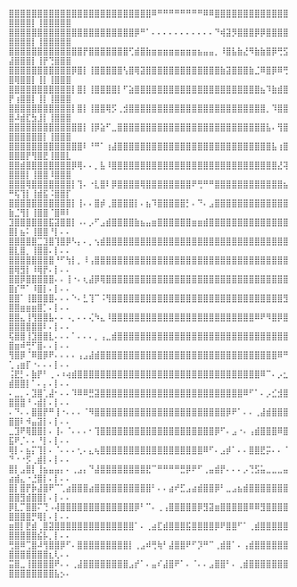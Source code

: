⣿⣿⣿⣿⣿⣿⣿⣿⣿⣿⣿⣿⣿⣿⣿⣿⣿⣿⣿⣿⣿⣿⣿⣿⣿⠿⠛⠛⠛⠛⠛⠛⠛⠛⠿⠿⣿⣿⣿⣿⣿⣿⣿⣿⣿⣿⣿⣿⣿⣿⣿⣿⣿⡇⢸⣿⣿⣿⣿⣿
⣿⣿⣿⣿⣿⣿⣿⣿⣿⣿⣿⣿⣿⣿⣿⣿⣿⣿⣿⣿⣿⣿⡿⠛⠁⠄⠄⠄⠄⠄⠄⠄⠄⠄⠄⠄⠙⢾⣽⡻⣿⣿⣿⡿⡿⣿⣿⣿⣿⣿⣿⣿⣿⡇⢸⣿⣿⣿⣿⣿
⣿⣿⣿⣿⣿⣿⣿⣿⣿⣿⣿⣿⣿⡟⣿⣿⣿⣿⣿⣿⣿⢋⣾⣿⣷⣶⣶⣶⣶⣶⣶⣶⣶⣦⣤⣤⡀⠸⣿⣧⣷⣜⠻⣷⣷⣿⡿⢛⣫⣼⣿⣿⣿⡇⢸⡟⢙⣿⣿⣿
⣿⣿⣿⣿⣿⣿⣿⣿⣿⣿⣿⡿⣿⡇⢸⣿⣿⣿⣿⣿⢣⣿⢿⣽⣿⣿⣿⣿⣿⣿⣿⣿⣿⣿⣿⣿⣿⣷⣽⣿⣿⣿⣷⣈⠿⣿⡿⠿⢛⣿⢿⣿⣿⡇⢸⡇⢸⣿⣿⣿
⣿⣿⣿⣿⣿⣿⣿⣿⣿⣿⣿⡇⣿⡇⢸⣿⣿⣿⣿⡇⠋⣵⣿⣿⣿⣿⣿⣿⣿⣿⣿⣿⣿⣿⣿⣿⣿⣿⣿⣿⣿⣿⣿⣿⣦⠹⣷⣾⣿⡟⢰⣿⣿⡇⢸⡇⢸⣿⣿⣿
⣿⣿⣿⣿⣿⣿⣿⣿⣿⣿⣿⡇⣿⡇⢸⣿⣿⢿⡫⢀⣺⣿⣿⣿⣿⣿⣿⣿⣿⣿⣿⣿⣿⣿⣿⣿⣿⣿⣿⣿⣿⣿⣿⣿⣿⡀⠹⣿⣿⣿⠼⣾⣏⣳⣸⡇⢸⣿⣿⣿
⣿⣿⣿⣿⣿⣿⣿⣿⣿⣿⣿⣿⣿⡇⢸⡿⣵⠋⣀⣿⣿⣿⣿⣿⣿⣿⣿⣿⣿⣿⣿⣿⣿⣿⣿⣿⣿⣿⣿⣿⣿⣿⣿⣿⣿⣧⠄⢻⣿⣿⣿⣿⣿⣿⣿⡇⢸⣿⣿⣿
⣿⣿⣿⣿⣿⣿⣿⣿⣿⣿⣿⣿⣿⠇⠘⠛⠁⢰⣼⣿⣿⣿⣿⣿⣿⣿⣿⣿⣿⣿⣿⣿⣿⣿⣿⣿⣿⣿⣿⣿⣿⣿⣿⣿⣿⣿⣧⢰⣿⣿⣿⣿⡟⢻⣿⣟⢸⣿⣿⣇
⣿⣿⣾⣿⣿⣿⣿⣿⣿⣿⣿⡿⢿⠄⠄⡀⣧⠸⣿⣿⣿⣿⣿⣿⣿⣿⣿⣿⣿⣿⣿⣿⣿⣿⣿⣿⣿⣿⣿⣿⣿⣿⣿⣿⣿⣿⣿⣜⢽⣿⣿⣿⡇⢸⣿⣿⠸⣿⣿⣿
⣿⣿⣿⢿⣿⣿⣿⣿⣿⣿⣿⡇⢹⠄⠐⣇⣿⠇⡿⣿⣿⣿⣿⢿⣿⣿⣿⣿⣿⣿⣿⣿⠟⢛⠛⠛⣿⣿⣿⣿⣿⣿⣿⣿⣿⣿⣿⣿⣦⠛⢯⢹⡇⢸⣾⣯⠨⣿⣿⡏
⣿⣿⣿⣿⣿⣿⣿⣿⣿⣿⣿⡇⢸⠄⠄⣿⡾⢀⣿⣿⣿⣿⡇⠄⣦⠹⣿⣿⣿⣿⣿⡃⠄⠙⠄⣠⣿⣿⣿⣿⣿⣿⣿⣿⣿⣿⣿⣿⣿⣷⣈⢻⡇⢸⣿⣿⠈⣿⠿⠇
⣹⣿⣿⣿⣿⣿⣿⣯⣽⣿⣿⡇⠠⠄⡠⠋⣠⣾⣿⣿⣿⣿⣷⣦⣤⣶⣿⣿⣿⣿⣿⣿⣶⣶⣾⣿⣿⣿⣿⣿⣿⣿⣿⣿⣿⣿⣿⣿⣿⣿⡇⣦⠅⢸⣿⣿⠘⡇⠄⠄
⣿⣿⣿⣿⣿⣉⣹⣿⢹⣿⡿⠣⡄⠄⡀⢢⣾⣿⣿⣿⣿⣿⣿⣿⣿⣿⣿⣿⣿⣿⣿⣿⣿⣿⣿⣿⣿⣿⣿⣿⣿⣿⣿⣿⣿⣿⣿⣿⣿⣿⣇⣿⡀⢸⣿⣿⠄⡇⠄⠄
⣿⣿⣿⣿⣿⣿⣿⣿⠘⠋⢳⡇⡀⠸⢠⣿⣿⣿⣿⣿⣿⣿⣿⣿⣿⣿⣿⣿⣿⣿⣿⣿⣿⣿⣿⣿⣿⣿⣿⣿⣿⣿⣿⣿⣿⣿⣿⣿⣿⣿⢿⣻⡇⠸⢿⡟⠄⡇⠄⠄
⣿⣿⡿⣿⣿⣿⣿⣿⠄⠄⢸⠐⠄⢆⣼⡿⢿⣿⣿⣿⣿⣿⣿⣿⣿⣿⣿⣿⣿⣿⣿⣿⣿⣿⣿⣿⣿⣿⣿⣿⣿⣿⣿⣿⣿⣿⣿⣿⣿⣿⡎⠛⠁⠸⣿⡇⠄⡇⠄⠄
⣿⣿⠁⢸⣿⣿⣿⣿⠄⠄⠄⠑⠄⣃⢹⠉⠨⢻⣿⣿⣿⣿⣿⣿⣿⣿⣿⣿⣿⣿⣿⣿⣿⣿⣿⣿⣿⣿⣿⣿⣿⣿⣿⣿⣿⣿⣿⣿⣻⣿⣿⣶⣶⣶⣿⡁⠄⡇⠄⠄
⣿⣿⣄⢸⢻⣿⣿⣧⠄⠄⠠⡀⠄⠄⢌⠳⣄⠸⣿⣿⣿⣿⣿⣿⣿⣿⣿⣿⣿⣿⣿⣿⣿⣿⣿⣿⣿⣿⣿⣿⣿⣿⣿⠿⠟⠻⣿⡿⣿⣿⣿⣿⣿⣿⣿⠇⠄⡇⠄⠄
⢯⣿⣿⢸⣹⣿⣿⣇⠄⠄⠄⠁⠄⠄⠄⡀⢠⣀⣾⣿⣿⣿⣿⣿⣿⣿⣿⣿⣿⣿⣿⣿⣿⣿⣿⣿⣿⣿⣿⣿⣿⣿⣿⣿⣿⣿⣿⣿⣿⣿⣶⠾⢛⠋⣿⠄⠄⡇⠄⠄
⢻⣿⡿⠈⠿⣿⡿⠟⠄⠄⠄⠄⢠⣠⣼⣾⣿⣿⣿⣿⣿⣿⣿⣿⣿⣿⣿⣿⣿⣿⣿⣿⣿⣿⣿⣿⣿⣿⣿⣿⣿⣿⣿⣿⣿⣿⣿⠿⠛⢁⢠⣶⡏⠐⠄⠄⠄⡇⠄⠄
⢨⣟⡃⠄⣷⡟⠃⢀⠠⠰⢴⣾⣿⣿⣿⣿⣿⣿⣿⣿⣿⣿⣿⣿⣿⣿⣿⣿⣿⣿⣿⣿⣿⣿⣿⣿⣿⣿⣿⣿⣿⣿⣿⣿⠿⠉⠄⡠⣂⣾⣿⣿⡇⠁⠄⡄⠄⡇⠄⠄
⠄⣀⡀⠄⣹⣿⢁⣼⠂⠄⠄⠹⠿⠿⣛⣽⣿⣿⣿⣿⣿⣿⣿⣿⣿⣿⣿⣿⣿⣿⣿⣿⣿⣿⣿⣿⣿⣿⣿⣿⣿⠿⠋⠁⠄⡠⣊⣺⣿⣿⣿⣿⠘⠠⣾⡇⠄⡇⠄⠄
⠄⠙⠄⠄⣿⣿⡟⠛⢸⠐⠄⠄⠄⠈⠻⣿⣿⣿⣿⣿⣿⣿⣿⣿⣿⣿⣿⣿⣿⣿⣿⣿⣿⣿⣿⣿⣿⣿⡿⠟⠁⠄⠄⢀⣼⣾⣿⣿⣿⣿⣿⠇⠺⣤⣽⡇⠄⡇⠄⠄
⣀⣹⠟⢿⣿⣿⡇⠄⢸⠄⠈⠄⠄⠄⠂⢹⣿⣿⣿⣿⣿⣿⣿⣿⣿⣿⣿⣿⣿⣿⣿⣿⣿⣿⣿⣿⡿⠋⠄⣠⠐⠄⢠⣾⣿⣿⣿⠿⣿⣯⠟⡈⠄⠄⠘⡇⠄⡇⠄⠄
⢿⡇⠄⣦⡍⢹⡇⠄⠈⠄⠄⠄⢂⠄⣄⢦⣿⣿⣿⣿⣿⣿⣿⣿⣿⣿⣿⣿⣿⣿⣿⣿⣿⣿⠿⠋⠄⣠⡾⠁⠄⠄⣿⣿⣟⡭⠄⠄⠈⠙⠐⠐⡫⢀⣾⡇⠄⡇⠄⠄
⣿⡇⣠⣿⡇⢸⣦⣤⣤⡄⠄⢀⣠⡄⠙⣼⣿⣿⣿⣿⣿⣿⣿⣿⣟⠉⠛⠛⠛⠛⣛⡿⠟⠋⢀⣤⣾⡟⠄⠄⠄⡠⢙⣫⣥⣀⣀⣀⣤⣴⣾⣄⠐⣘⣿⡇⠄⡇⠄⠄
⣿⡇⣿⡟⡷⣼⣿⠟⠉⢁⣴⣿⣿⣿⣴⣿⣿⣿⣿⣿⣿⣿⣿⣿⣿⠃⠄⠄⣴⠞⣋⣠⣴⣾⣿⣿⡿⠃⣀⣠⣦⣾⣿⣿⣿⣿⣿⣿⣿⣿⣿⣻⣾⣿⣿⡇⠄⡇⠄⠄
⡿⣇⡉⣿⣿⠍⢙⠠⢼⣿⣿⣿⣿⣿⣿⣿⣿⣿⣿⣿⣿⣿⡿⠃⠉⠄⢀⢠⣿⣿⣿⣿⣿⡿⣻⣽⣶⣿⣿⣿⣿⣿⠿⠿⣻⣿⣿⣿⣿⣿⣿⣿⣿⡛⢿⡇⠄⡇⠄⠄
⣶⣿⡇⣟⣾⢀⣿⣽⣿⣿⣿⣿⣿⣿⣿⣿⣿⣿⣿⣿⣿⣿⠁⠄⢀⣴⣏⣾⣿⣿⣿⣯⣿⣿⣿⣿⡿⠟⣿⣿⠋⠁⢀⣾⣿⣿⣿⣿⣿⣿⣿⣿⣿⣿⣮⡧⡀⡇⠄⠄
⢛⣿⠿⢉⣿⠼⢻⣿⣿⡿⠋⠄⣿⣿⣿⣿⣿⣿⣿⣿⣿⡇⢀⣠⠾⢛⢷⠃⣼⣿⣿⠟⠋⡹⠛⠉⢀⣾⣿⠁⠄⢠⣾⣿⣿⣿⣿⣿⣿⣿⣿⣿⣿⣿⣿⣿⣆⢇⠄⠄
⣭⣿⣀⢸⣿⣿⣿⣿⠟⠄⠄⢀⣼⣿⣿⣿⣿⣿⣿⣿⣿⣠⡞⠁⠄⣤⠎⣼⣿⠟⠁⠄⠈⠄⠄⣠⣿⣿⠃⠄⢀⣾⣿⣿⣿⣿⣿⣿⣿⣿⣿⣿⣿⣿⣿⣿⣿⣧⡢⠄
